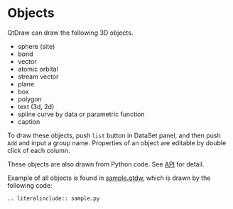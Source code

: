 # Objects

QtDraw can draw the following 3D objects.

- sphere (site)
- bond
- vector
- atomic orbital
- stream vector
- plane
- box
- polygon
- text (3d, 2d)
- spline curve by data or parametric function
- caption

To draw these objects, push `list` button in DataSet panel, and then push `Add` and input a group name. Properties of an object are editable by double click of each column.

These objects are also drawn from Python code.
See [API](api.md) for detail.

Example of all objects is found in [sample.qtdw](sample.qtdw), which is drawn by the following code:
```{eval-rst}
.. literalinclude:: sample.py
```
